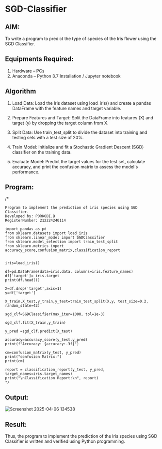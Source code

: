 # SGD-Classifier
## AIM:
To write a program to predict the type of species of the Iris flower using the SGD Classifier.

## Equipments Required:
1. Hardware – PCs
2. Anaconda – Python 3.7 Installation / Jupyter notebook

## Algorithm
1. Load Data: Load the Iris dataset using load_iris() and create a pandas DataFrame with the feature names and target variable.

2. Prepare Features and Target: Split the DataFrame into features (X) and target (y) by dropping the target column from X.

3. Split Data: Use train_test_split to divide the dataset into training and testing sets with a test size of 20%.

4. Train Model: Initialize and fit a Stochastic Gradient Descent (SGD) classifier on the training data.

5. Evaluate Model: Predict the target values for the test set, calculate accuracy, and print the confusion matrix to assess the model's performance. 

## Program:
/*
```
Program to implement the prediction of iris species using SGD Classifier.
Developed by: PORKODI.B
RegisterNumber: 212224240114
```

```
import pandas as pd
from sklearn.datasets import load_iris
from sklearn.linear_model import SGDClassifier
from sklearn.model_selection import train_test_split
from sklearn.metrics import accuracy_score,confusion_matrix,classification_report


iris=load_iris()

df=pd.DataFrame(data=iris.data, columns=iris.feature_names)
df['target']= iris.target
print(df.head())

X=df.drop('target',axis=1)
y=df['target']

X_train,X_test,y_train,y_test=train_test_split(X,y, test_size=0.2, random_state=42)

sgd_clf=SGDClassifier(max_iter=1000, tol=1e-3)

sgd_clf.fit(X_train,y_train)

y_pred =sgd_clf.predict(X_test)

accuracy=accuracy_score(y_test,y_pred)
print(f"Accuracy: {accuracy:.3f}")

cm=confusion_matrix(y_test, y_pred)
print("confusion Matrix:")
print(cm)

report = classification_report(y_test, y_pred, target_names=iris.target_names)
print("\nClassification Report:\n", report)
*/
```


## Output:

![Screenshot 2025-04-06 134538](https://github.com/user-attachments/assets/d25a5b74-d1fe-40ed-875b-5b6d063677ab)



## Result:
Thus, the program to implement the prediction of the Iris species using SGD Classifier is written and verified using Python programming.
